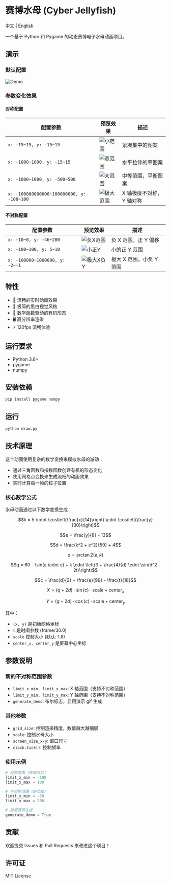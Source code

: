 # 赛博水母 (Cyber Jellyfish)

中文 | [English](./README.md)

一个基于 Python 和 Pygame 的动态赛博电子水母动画项目。

## 演示

### 默认配置

![Demo](demo.gif)

### 参数变化效果

#### 对称配置

| 配置参数                                  | 预览效果                                      | 描述                     |
| ----------------------------------------- | --------------------------------------------- | ------------------------ |
| `x: -15~15, y: -15~15`                    | ![小范围](demos/demo_small_symmetric.gif)     | 紧凑集中的图案           |
| `x: -1000~1000, y: -15~15`                | ![宽范围](demos/demo_wide_symmetric.gif)      | 水平拉伸的窄图案         |
| `x: -1000~1000, y: -500~500`              | ![大范围](demos/demo_large_symmetric.gif)     | 中等范围，平衡图案       |
| `x: -100000000000~100000000, y: -100~100` | ![极大范围](demos/demo_extreme_symmetric.gif) | X 轴极度不对称，Y 轴对称 |

#### 不对称配置

| 配置参数                       | 预览效果                                         | 描述                     |
| ------------------------------ | ------------------------------------------------ | ------------------------ |
| `x: -10~0, y: -46~200`         | ![负X范围](demos/demo_negative_x_asymmetric.gif) | 负 X 范围，正 Y 偏移     |
| `x: -100~100, y: 5~10`         | ![小正Y](demos/demo_small_positive_y.gif)        | 小的正 Y 范围            |
| `x: -100000~1000000, y: -2~-1` | ![极大X负Y](demos/demo_extreme_x_negative_y.gif) | 极大 X 范围，小负 Y 范围 |

## 特性

- 🌊 流畅的实时动画效果
- 🎨 极简的黑白视觉风格
- 💫 数学函数驱动的有机形态
- 🖥️ 高分辨率渲染
- ⚡ 120fps 流畅体验

## 运行要求

- Python 3.6+
- pygame
- numpy

## 安装依赖

```bash
pip install pygame numpy
```

## 运行

```bash
python draw.py
```

## 技术原理

这个动画使用复杂的数学变换来模拟水母的游动：

- 通过三角函数和指数函数创建有机的形态变化
- 使用网格点变换来生成流畅的动画效果
- 实时计算每一帧的粒子位置

### 核心数学公式

水母动画通过以下数学变换生成：

$$k = 5 \cdot \cos\left(\frac{x}{14}\right) \cdot \cos\left(\frac{y}{30}\right)$$

$$e = \frac{y}{8} - 13$$

$$d = \frac{k^2 + e^2}{59} + 4$$

$$a = \arctan2(e, k)$$

$$q = 60 - \sin(a \cdot e) + k \cdot \left(3 + \frac{4}{d} \cdot \sin(d^2 - 2t)\right)$$

$$c = \frac{d}{2} + \frac{e}{99} - \frac{t}{18}$$

$$X = (q + 2d) \cdot \sin(c) \cdot \text{scale} + \text{center}_x$$

$$Y = (q + 2d) \cdot \cos(c) \cdot \text{scale} + \text{center}_y$$

其中：

- `(x, y)` 是初始网格坐标
- `t` 是时间参数 (frame/30.0)
- `scale` 控制大小 (默认: 1.8)
- `center_x, center_y` 是屏幕中心坐标

## 参数说明

### 新的不对称范围参数

- `limit_x_min, limit_x_max`: X 轴范围（支持不对称范围）
- `limit_y_min, limit_y_max`: Y 轴范围（支持不对称范围）
- `generate_demo`: 布尔标志，启用演示 gif 生成

### 其他参数

- `grid_size`: 控制渲染精度，数值越大越细腻
- `scale`: 控制水母大小
- `screen_size_x/y`: 窗口尺寸
- `clock.tick()`: 控制帧率

### 使用示例

```python
# 对称范围（传统方式）
limit_x_min = -100
limit_x_max = 100

# 不对称范围（新功能）
limit_x_min = -50
limit_x_max = 200

# 启用演示生成
generate_demo = True
```

## 贡献

欢迎提交 Issues 和 Pull Requests 来改进这个项目！

## 许可证

MIT License

